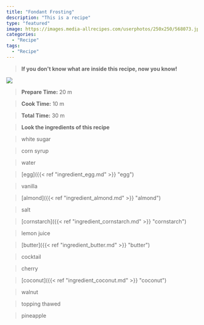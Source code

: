```yaml
---
title: "Fondant Frosting"
description: "This is a recipe"
type: "featured"
image: https://images.media-allrecipes.com/userphotos/250x250/568073.jpg
categories: 
  - "Recipe"
tags: 
  - "Recipe"
---
```



>**If you don't know what are inside this recipe, now you know!**

![](../images/Recipes-Banner.jpg)
> **Prepare Time:** 20 m


> **Cook Time:** 10 m


> **Total Time:** 30 m

> **Look the ingredients of this recipe**

> white sugar

> corn syrup

> water

> [egg]({{< ref "ingredient_egg.md" >}} "egg")

> vanilla

> [almond]({{< ref "ingredient_almond.md" >}} "almond")

> salt

> [cornstarch]({{< ref "ingredient_cornstarch.md" >}} "cornstarch")

> lemon juice

> [butter]({{< ref "ingredient_butter.md" >}} "butter")

> cocktail

> cherry

> [coconut]({{< ref "ingredient_coconut.md" >}} "coconut")

> walnut

> topping thawed

> pineapple

